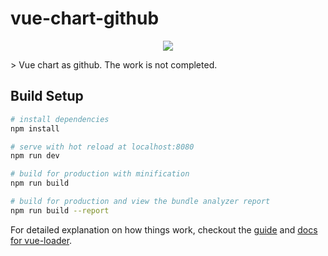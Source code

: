 # vue-chart-github
<p align="center">
<img src="https://image.prntscr.com/image/ClRk9VjeQBCeryYJ6-BWXQ.png">
</p>
> Vue chart as github. The work is not completed.

## Build Setup

``` bash
# install dependencies
npm install

# serve with hot reload at localhost:8080
npm run dev

# build for production with minification
npm run build

# build for production and view the bundle analyzer report
npm run build --report
```

For detailed explanation on how things work, checkout the [guide](http://vuejs-templates.github.io/webpack/) and [docs for vue-loader](http://vuejs.github.io/vue-loader).
